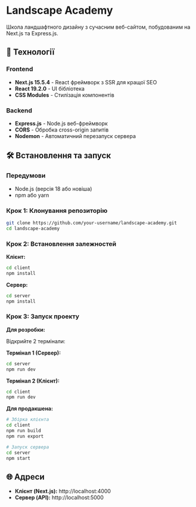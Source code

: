 # Landscape Academy

Школа ландшафтного дизайну з сучасним веб-сайтом, побудованим на Next.js та Express.js.

## 🚀 Технології

### Frontend
- **Next.js 15.5.4** - React фреймворк з SSR для кращої SEO
- **React 19.2.0** - UI бібліотека
- **CSS Modules** - Стилізація компонентів

### Backend
- **Express.js** - Node.js веб-фреймворк
- **CORS** - Обробка cross-origin запитів
- **Nodemon** - Автоматичний перезапуск сервера


## 🛠️ Встановлення та запуск

### Передумови
- Node.js (версія 18 або новіша)
- npm або yarn

### Крок 1: Клонування репозиторію
```bash
git clone https://github.com/your-username/landscape-academy.git
cd landscape-academy
```

### Крок 2: Встановлення залежностей

**Клієнт:**
```bash
cd client
npm install
```

**Сервер:**
```bash
cd server
npm install
```

### Крок 3: Запуск проекту

**Для розробки:**

Відкрийте 2 термінали:

**Термінал 1 (Сервер):**
```bash
cd server
npm run dev
```

**Термінал 2 (Клієнт):**
```bash
cd client
npm run dev
```

**Для продакшена:**
```bash
# Збірка клієнта
cd client
npm run build
npm run export

# Запуск сервера
cd server
npm start
```

## 🌐 Адреси

- **Клієнт (Next.js):** http://localhost:4000
- **Сервер (API):** http://localhost:5000


